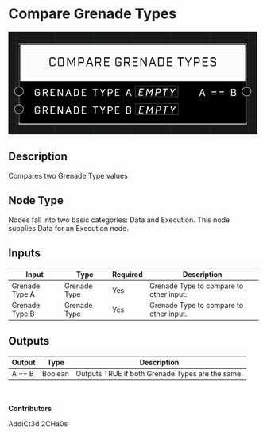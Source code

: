 # Compare Grenade Types
![](../../../.gitbook/assets/compare-grenade-types.png)
## Description
Compares two Grenade Type values

## Node Type
Nodes fall into two basic categories: Data and Execution. This node supplies Data for an Execution node.

## Inputs
| Input | Type | Required | Description |
|------------------|------------------|----------|--------------------------------------------------------------|
| Grenade Type A | Grenade Type | Yes | Grenade Type to compare to other input. |
| Grenade Type B | Grenade Type | Yes | Grenade Type to compare to other input. |

## Outputs
| Output | Type | Description |
|------------------|------------------|--------------------------------------------------------------|
| A == B | Boolean | Outputs TRUE if both Grenade Types are the same. |

\
\
**Contributors**

AddiCt3d 2CHa0s